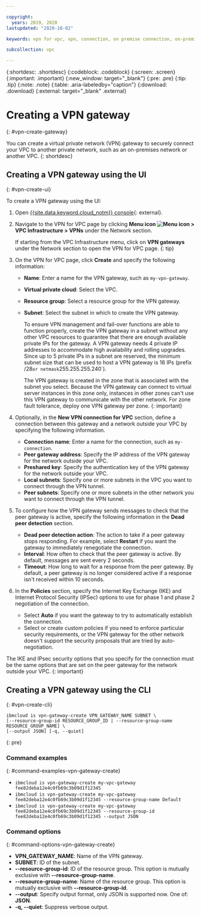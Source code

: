 ```yaml
---

copyright:
  years: 2019, 2020
lastupdated: "2020-10-02"

keywords: vpn for vpc, vpn, connection, on premise connection, on-premises connection, create

subcollection: vpc

---
```


{:shortdesc: .shortdesc}
{:codeblock: .codeblock}
{:screen: .screen}
{:important: .important}
{:new_window: target="_blank"}
{:pre: .pre}
{:tip: .tip}
{:note: .note}
{:table: .aria-labeledby="caption"}
{:download: .download}
{:external: target="_blank" .external}

# Creating a VPN gateway
{: #vpn-create-gateway}

You can create a virtual private network (VPN) gateway to securely connect your VPC to another private network, such as an on-premises network or another VPC.
{: shortdesc}

## Creating a VPN gateway using the UI
{: #vpn-create-ui}

To create a VPN gateway using the UI:
1. Open [{{site.data.keyword.cloud_notm}} console](https://{DomainName}){: external}.
1. Navigate to the VPN for VPC page by clicking **Menu icon ![Menu icon](../../icons/icon_hamburger.svg) > VPC Infrastructure > VPNs** under the Network section.

    If starting from the VPC Infrastructure menu, click on **VPN gateways** under the Network section to open the VPN for VPC page.
    {: tip}
1. On the VPN for VPC page, click **Create** and specify the following information:
    * **Name**: Enter a name for the VPN gateway, such as `my-vpn-gateway`.
    * **Virtual private cloud**: Select the VPC.
    * **Resource group**: Select a resource group for the VPN gateway.
    * **Subnet**: Select the subnet in which to create the VPN gateway.

      To ensure VPN management and fail-over functions are able to function properly, create the VPN gateway in a subnet without any other VPC resources to guarantee that there are enough available private IPs for the gateway. A VPN gateway needs 4 private IP addresses to accommodate high availability and rolling upgrades. Since up to 5 private IPs in a subnet are reserved, the minimum subnet size that can be used to host a VPN gateway is 16 IPs (prefix /28` or netmask `255.255.255.240`).

      The VPN gateway is created in the zone that is associated with the subnet you select. Because the VPN gateway can connect to virtual server instances in this zone only, instances in other zones can't use this VPN gateway to communicate with the other network. For zone fault tolerance, deploy one VPN gateway per zone.
      {: important}

1. Optionally, in the **New VPN connection for VPC** section, define a connection between this gateway and a network outside your VPC by specifying the following information.
    * **Connection name**: Enter a name for the connection, such as `my-connection`.
    * **Peer gateway address**: Specify the IP address of the VPN gateway for the network outside your VPC.
    * **Preshared key**: Specify the authentication key of the VPN gateway for the network outside your VPC.
    * **Local subnets**: Specify one or more subnets in the VPC you want to connect through the VPN tunnel.
    * **Peer subnets**: Specify one or more subnets in the other network you want to connect through the VPN tunnel.
1. To configure how the VPN gateway sends messages to check that the peer gateway is active, specify the following information in the **Dead peer detection** section.
    * **Dead peer detection action**: The action to take if a peer gateway stops responding. For example, select **Restart** if you want the gateway to immediately renegotiate the connection.
    * **Interval**: How often to check that the peer gateway is active. By default, messages are sent every 2 seconds.
    * **Timeout**: How long to wait for a response from the peer gateway. By default, a peer gateway is no longer considered active if a response isn't received within 10 seconds.
1. In the **Policies** section, specify the Internet Key Exchange (IKE) and Internet Protocol Security (IPSec) options to use for phase 1 and phase 2 negotiation of the connection.
    * Select **Auto** if you want the gateway to try to automatically establish the connection.
    * Select or create custom policies if you need to enforce particular security requirements, or the VPN gateway for the other network doesn't support the security proposals that are tried by auto-negotiation.

  The IKE and IPsec security options that you specify for the connection must be the same options that are set on the peer gateway for the network outside your VPC.
  {: important}

## Creating a VPN gateway using the CLI
{: #vpn-create-cli}

```
ibmcloud is vpn-gateway-create VPN_GATEWAY_NAME SUBNET \
[--resource-group-id RESOURCE_GROUP_ID | --resource-group-name RESOURCE_GROUP_NAME] \
[--output JSON] [-q, --quiet]
```
{: pre}

### Command examples
{: #command-examples-vpn-gateway-create}

- `ibmcloud is vpn-gateway-create my-vpc-gateway fee82deba12e4c0fb69c3b09d1f12345`
- `ibmcloud is vpn-gateway-create my-vpc-gateway fee82deba12e4c0fb69c3b09d1f12345 --resource-group-name Default`
- `ibmcloud is vpn-gateway-create my-vpc-gateway fee82deba12e4c0fb69c3b09d1f12345 --resource-group-id fee82deba12e4c0fb69c3b09d1f12345 --output JSON`

### Command options
{: #command-options-vpn-gateway-create}

- **VPN_GATEWAY_NAME**: Name of the VPN gateway.
- **SUBNET**: ID of the subnet.
- **--resource-group-id**: ID of the resource group. This option is mutually exclusive with **--resource-group-name**.
- **--resource-group-name**: Name of the resource group. This option is mutually exclusive with **--resource-group-id**.
- **--output**: Specify output format, only JSON is supported now. One of: **JSON**.
- **-q, --quiet**: Suppress verbose output.

